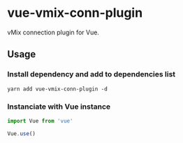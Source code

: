 # vue-vmix-conn-plugin

vMix connection plugin for Vue.

## Usage
### Install dependency and add to dependencies list
```yarn add vue-vmix-conn-plugin -d```

### Instanciate with Vue instance
```javascript
import Vue from 'vue'

Vue.use()
```


